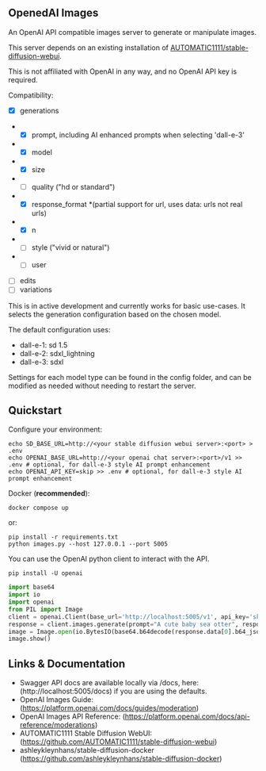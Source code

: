 OpenedAI Images
---------------

An OpenAI API compatible images server to generate or manipulate images.

This server depends on an existing installation of [AUTOMATIC1111/stable-diffusion-webui](https://github.com/AUTOMATIC1111/stable-diffusion-webui).

This is not affiliated with OpenAI in any way, and no OpenAI API key is required.

Compatibility:
- [x] generations
- - [x] prompt, including AI enhanced prompts when selecting 'dall-e-3'
- - [x] model
- - [x] size
- - [ ] quality ("hd or standard")
- - [x] response_format *(partial support for url, uses data: urls not real urls)
- - [x] n
- - [ ] style ("vivid or natural")
- - [ ] user
- [ ] edits
- [ ] variations

This is in active development and currently works for basic use-cases. It selects the generation configuration based on the chosen model.

The default configuration uses:
- dall-e-1: sd 1.5
- dall-e-2: sdxl_lightning
- dall-e-3: sdxl

Settings for each model type can be found in the config folder, and can be modified as needed without needing to restart the server.

Quickstart
----------

Configure your environment:
```shell
echo SD_BASE_URL=http://<your stable diffusion webui server>:<port> > .env
echo OPENAI_BASE_URL=http://<your openai chat server>:<port>/v1 >> .env # optional, for dall-e-3 style AI prompt enhancement
echo OPENAI_API_KEY=skip >> .env # optional, for dall-e-3 style AI prompt enhancement
```

Docker (**recommended**):
```shell
docker compose up
```
or:
```shell
pip install -r requirements.txt
python images.py --host 127.0.0.1 --port 5005
```

You can use the OpenAI python client to interact with the API.
```shell
pip install -U openai
```

```python
import base64
import io
import openai
from PIL import Image
client = openai.Client(base_url='http://localhost:5005/v1', api_key='skip')
response = client.images.generate(prompt="A cute baby sea otter", response_format='b64_json', model='dall-e-3')
image = Image.open(io.BytesIO(base64.b64decode(response.data[0].b64_json)))
image.show()

```

Links & Documentation
---------------------

- Swagger API docs are available locally via /docs, here: (http://localhost:5005/docs) if you are using the defaults.
- OpenAI Images Guide: (https://platform.openai.com/docs/guides/moderation)
- OpenAI Images API Reference: (https://platform.openai.com/docs/api-reference/moderations)
- AUTOMATIC1111 Stable Diffusion WebUI: (https://github.com/AUTOMATIC1111/stable-diffusion-webui)
- ashleykleynhans/stable-diffusion-docker (https://github.com/ashleykleynhans/stable-diffusion-docker)


